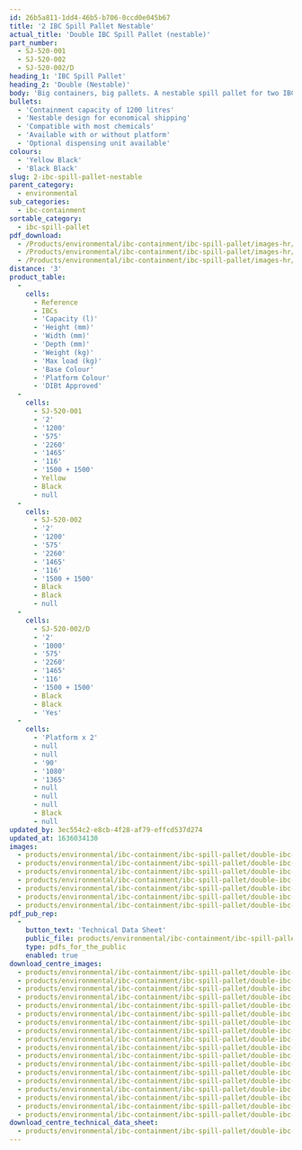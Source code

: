 ```yaml
---
id: 26b5a811-1dd4-46b5-b706-0ccd0e045b67
title: '2 IBC Spill Pallet Nestable'
actual_title: 'Double IBC Spill Pallet (nestable)'
part_number:
  - SJ-520-001
  - SJ-520-002
  - SJ-520-002/D
heading_1: 'IBC Spill Pallet'
heading_2: 'Double (Nestable)'
body: 'Big containers, big pallets. A nestable spill pallet for two IBCs.'
bullets:
  - 'Containment capacity of 1200 litres'
  - 'Nestable design for economical shipping'
  - 'Compatible with most chemicals'
  - 'Available with or without platform'
  - 'Optional dispensing unit available'
colours:
  - 'Yellow Black'
  - 'Black Black'
slug: 2-ibc-spill-pallet-nestable
parent_category:
  - environmental
sub_categories:
  - ibc-containment
sortable_category:
  - ibc-spill-pallet
pdf_download:
  - /Products/environmental/ibc-containment/ibc-spill-pallet/images-hr/2IBC-SJ-520-001_01.jpg
  - /Products/environmental/ibc-containment/ibc-spill-pallet/images-hr/2IBC-SJ-520-001_02.jpg
  - /Products/environmental/ibc-containment/ibc-spill-pallet/images-hr/2IBC-SJ-520-002_01.jpg
distance: '3'
product_table:
  -
    cells:
      - Reference
      - IBCs
      - 'Capacity (l)'
      - 'Height (mm)'
      - 'Width (mm)'
      - 'Depth (mm)'
      - 'Weight (kg)'
      - 'Max load (kg)'
      - 'Base Colour'
      - 'Platform Colour'
      - 'DIBt Approved'
  -
    cells:
      - SJ-520-001
      - '2'
      - '1200'
      - '575'
      - '2260'
      - '1465'
      - '116'
      - '1500 + 1500'
      - Yellow
      - Black
      - null
  -
    cells:
      - SJ-520-002
      - '2'
      - '1200'
      - '575'
      - '2260'
      - '1465'
      - '116'
      - '1500 + 1500'
      - Black
      - Black
      - null
  -
    cells:
      - SJ-520-002/D
      - '2'
      - '1000'
      - '575'
      - '2260'
      - '1465'
      - '116'
      - '1500 + 1500'
      - Black
      - Black
      - 'Yes'
  -
    cells:
      - 'Platform x 2'
      - null
      - null
      - '90'
      - '1080'
      - '1365'
      - null
      - null
      - null
      - Black
      - null
updated_by: 3ec554c2-e8cb-4f28-af79-effcd537d274
updated_at: 1636034130
images:
  - products/environmental/ibc-containment/ibc-spill-pallet/double-ibc-nestable/images-lr/SJ-520-002_02.jpg
  - products/environmental/ibc-containment/ibc-spill-pallet/double-ibc-nestable/images-lr/SJ-520-001_01.jpg
  - products/environmental/ibc-containment/ibc-spill-pallet/double-ibc-nestable/images-lr/SJ-520-001_02.jpg
  - products/environmental/ibc-containment/ibc-spill-pallet/double-ibc-nestable/images-lr/SJ-520-001_04.jpg
  - products/environmental/ibc-containment/ibc-spill-pallet/double-ibc-nestable/images-lr/SJ-520-001_03.jpg
  - products/environmental/ibc-containment/ibc-spill-pallet/double-ibc-nestable/images-lr/SJ-520-002_01.jpg
  - products/environmental/ibc-containment/ibc-spill-pallet/double-ibc-nestable/images-lr/SJ-520-002_03.jpg
pdf_pub_rep:
  -
    button_text: 'Technical Data Sheet'
    public_file: products/environmental/ibc-containment/ibc-spill-pallet/double-ibc-nestable/pdf-lr/EV-Spill-Pallet-(2-IBC-Nestable)-TD_EN.pdf
    type: pdfs_for_the_public
    enabled: true
download_centre_images:
  - products/environmental/ibc-containment/ibc-spill-pallet/double-ibc-nestable/images-hr/SJ-520-001_01.jpg
  - products/environmental/ibc-containment/ibc-spill-pallet/double-ibc-nestable/images-hr/SJ-520-001_02.jpg
  - products/environmental/ibc-containment/ibc-spill-pallet/double-ibc-nestable/images-hr/SJ-520-001_03.jpg
  - products/environmental/ibc-containment/ibc-spill-pallet/double-ibc-nestable/images-hr/SJ-520-001_04.jpg
  - products/environmental/ibc-containment/ibc-spill-pallet/double-ibc-nestable/images-hr/SJ-520-001_05.jpg
  - products/environmental/ibc-containment/ibc-spill-pallet/double-ibc-nestable/images-hr/SJ-520-001_06.jpg
  - products/environmental/ibc-containment/ibc-spill-pallet/double-ibc-nestable/images-hr/SJ-520-002_01.jpg
  - products/environmental/ibc-containment/ibc-spill-pallet/double-ibc-nestable/images-hr/SJ-520-002_02.jpg
  - products/environmental/ibc-containment/ibc-spill-pallet/double-ibc-nestable/images-hr/SJ-520-002_03.jpg
  - products/environmental/ibc-containment/ibc-spill-pallet/double-ibc-nestable/images-hr/SJ-520-002_04.jpg
  - products/environmental/ibc-containment/ibc-spill-pallet/double-ibc-nestable/images-hr/SJ-520-002_05.jpg
  - products/environmental/ibc-containment/ibc-spill-pallet/double-ibc-nestable/images-hr/SJ-520-002_06.jpg
  - products/environmental/ibc-containment/ibc-spill-pallet/double-ibc-nestable/images-hr/SJ-520-002_07.jpg
  - products/environmental/ibc-containment/ibc-spill-pallet/double-ibc-nestable/images-hr/SJ-520-095_01.jpg
  - products/environmental/ibc-containment/ibc-spill-pallet/double-ibc-nestable/images-hr/SJ-520-095_02.jpg
  - products/environmental/ibc-containment/ibc-spill-pallet/double-ibc-nestable/images-hr/SJ-520-095_03.jpg
  - products/environmental/ibc-containment/ibc-spill-pallet/double-ibc-nestable/images-hr/SJ-520-095_04.jpg
  - products/environmental/ibc-containment/ibc-spill-pallet/double-ibc-nestable/images-hr/SJ-520-095_05.jpg
download_centre_technical_data_sheet:
  - products/environmental/ibc-containment/ibc-spill-pallet/double-ibc-nestable/pdf-hr/EV-Spill-Pallet-(2-IBC-Nestable)-TD_EN.pdf
---
```

